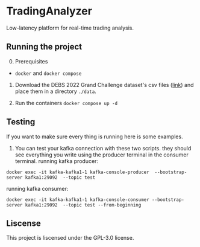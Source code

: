 # TradingAnalyzer

Low-latency platform for real-time trading analysis.

## Running the project

0. Prerequisites
-   `docker` and `docker compose`


1. Download the DEBS 2022 Grand Challenge dataset's csv files ([link](https://zenodo.org/records/6382482)) and place them in a directory `./data`.

2. Run the containers
   `docker compose up -d`

## Testing
If you want to make sure every thing is running here is some examples. 
1. You can test your kafka connection with these two scripts. they should see everything you write using the producer terminal in the consumer terminal. 
running kafka producer:

```
docker exec -it kafka-kafka1-1 kafka-console-producer  --bootstrap-server kafka1:29092  --topic test
```

running kafka consumer:

```
docker exec -it kafka-kafka1-1 kafka-console-consumer --bootstrap-server kafka1:29092  --topic test --from-beginning
```

## Liscense

This project is liscensed under the GPL-3.0 license.
